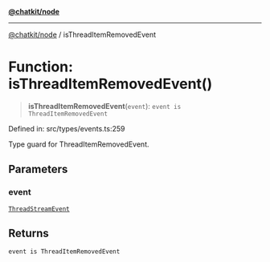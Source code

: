[**@chatkit/node**](../README.md)

***

[@chatkit/node](../README.md) / isThreadItemRemovedEvent

# Function: isThreadItemRemovedEvent()

> **isThreadItemRemovedEvent**(`event`): `event is ThreadItemRemovedEvent`

Defined in: src/types/events.ts:259

Type guard for ThreadItemRemovedEvent.

## Parameters

### event

[`ThreadStreamEvent`](../type-aliases/ThreadStreamEvent.md)

## Returns

`event is ThreadItemRemovedEvent`
